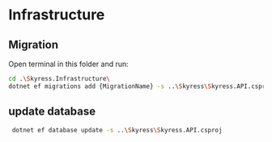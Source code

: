 # Infrastructure
## Migration
Open terminal in this folder and run:
```sh
cd .\Skyress.Infrastructure\
dotnet ef migrations add {MigrationName} -s ..\Skyress\Skyress.API.csproj
```

## update database
```sh
 dotnet ef database update -s ..\Skyress\Skyress.API.csproj
```